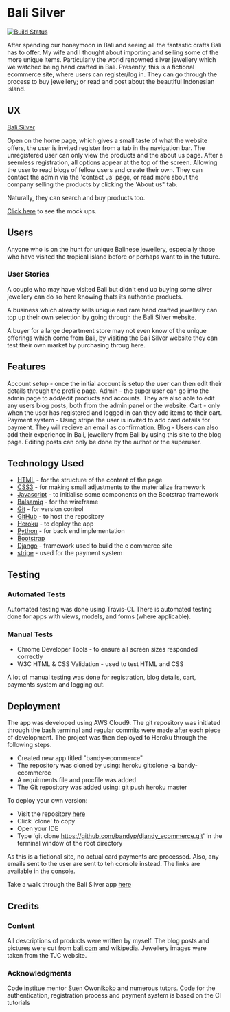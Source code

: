 # Bali Silver

[![Build Status](https://travis-ci.org/bandyp/djandy-ecommerce.svg?branch=master)](https://travis-ci.org/bandyp/djandy-ecommerce)

After spending our honeymoon in Bali and seeing all the fantastic crafts Bali has to offer. My wife and I thought about importing
and selling some of the more unique items. Particularly the world renowned silver jewellery which we watched being hand crafted in Bali. 
Presently, this is a fictional ecommerce site, where users can register/log in. They can go through the process to buy jewellery; or read and post about the 
beautiful Indonesian island. 

## UX
[Bali Silver](https://bandy-ecommerce.herokuapp.com/)

Open on the home page, which gives a small taste of what the website offers, the user is invited register from a tab in the navigation bar. 
The unregistered user can only view the products and the about us page. 
After a seemless registration, all options appear at the top of the screen. Allowing the user to read blogs of fellow users and create their own. 
They can contact the admin via the 'contact us' page, or read more about the company selling the products by clicking the 'About us" tab. 

Naturally, they can search and buy products too.

[Click here](UXdesign/BaliSilverWireframes.pdf) to see the mock ups.

## Users
Anyone who is on the hunt for unique Balinese jewellery, especially those who have visited the tropical island before or perhaps want to in the future.

### User Stories
A couple who may have visited Bali but didn't end up buying some silver jewellery can do so here knowing thats its authentic products.

A business which already sells unique and rare hand crafted jewellery can top up their own selection by going through the Bali Silver website.

A buyer for a large department store may not even know of the unique offerings which come from Bali, 
by visiting the Bali Silver website they can test their own market by purchasing throug here. 


## Features
Account setup - once the initial account is setup the user can then edit their details through the profile page.
Admin - the super user can go into the admin page to add/edit products and accounts. They are also able to edit any users blog posts, both from the admin panel or the website. 
Cart - only when the user has registered and logged in can they add items to their cart.
Payment system - Using stripe the user is invited to add card details for payment. They will recieve an email as confirmation.
Blog - Users can also add their experience in Bali, jewellery from Bali by using this site to the blog page. Editing posts can only be done by the authot or the superuser.

## Technology Used
* [HTML](https://www.w3schools.com/html/) - for the structure of the content of the page
* [CSS3](https://www.w3schools.com/css/) - for making small adjustments to the materialize framework
* [Javascript](https://www.javascript.com/) - to initialise some components on the Bootstrap framework
* [Balsamiq](https://www.balsamiq.com/wireframes/) - for the wireframe
* [Git](https://www.git-scm.com/) - for version control
* [GitHub](https://www.github.com/) - to host the repository
* [Heroku](https://www.heroku.com) - to deploy the app
* [Python](https://www.python.org/) - for back end implementation
* [Bootstrap](https://www.getbootstrap.com/)
* [Django](https://www.djangoproject.com/) - framework used to build the e commerce site
* [stripe](https://www.stripe.com/gb/) - used for the payment system

## Testing

### Automated Tests
Automated testing was done using Travis-CI. There is automated testing done for apps with views, models, and forms (where applicable). 


### Manual Tests
* Chrome Developer Tools - to ensure all screen sizes responded correctly
* W3C HTML & CSS Validation - used to test HTML and CSS

A lot of manual testing was done for registration, blog details, cart, payments system and logging out. 

## Deployment
The app was developed using AWS Cloud9. The git repository was initiated through 
the bash terminal and regular commits were made after each piece of development. 
The project was then deployed to Heroku through the following steps.

* Created new app titled "bandy-ecommerce"
* The repository was cloned by using: heroku git:clone -a bandy-ecommerce
* A requirments file and procfile was added
* The Git repository was added using: git push heroku master

To deploy your own version:
* Visit the repository [here](https://github.com/bandyp/djandy_ecommerce)
* Click 'clone' to copy
* Open your IDE
* Type 'git clone https://github.com/bandyp/djandy_ecommerce.git' in the terminal window of the root directory

As this is a fictional site, no actual card payments are processed. 
Also, any emails sent to the user are sent to teh console instead. The links are available in the console.


Take a walk through the Bali Silver app [here](https://bandy-ecommerce.herokuapp.com/)

## Credits

### Content
All descriptions of products were written by myself. The blog posts and pictures were cut from [bali.com](https://www.bali.com) and wikipedia. Jewellery images were taken from the TJC website.

### Acknowledgments
Code institue mentor Suen Owonikoko and numerous tutors. Code for the authentication, registration process and payment system is based on the CI tutorials 
